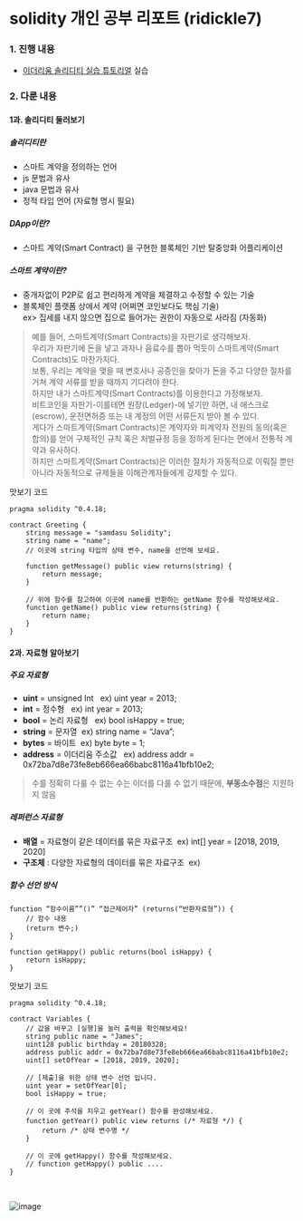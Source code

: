 # solidity 개인 공부 리포트 (ridickle7)

### 1. 진행 내용  
- [이더리움 솔리디티 실습 튜토리얼](https://programmers.co.kr/learn/courses/36) 실습

### 2. 다룬 내용
#### 1과. 솔리디티 둘러보기
##### 솔리디티란
- 스마트 계약을 정의하는 언어
- js 문법과 유사
- java 문법과 유사 
- 정적 타입 언어 (자료형 명시 필요)

##### DApp이란?
- 스마트 계약(Smart Contract) 을 구현한 블록체인 기반 탈중앙화 어플리케이션

##### 스마트 계약이란?
- 중개자없이 P2P로 쉽고 편리하게 계약을 체결하고 수정할 수 있는 기술  
- 블록체인 플랫폼 상에서 계약 (어쩌면 코인보다도 핵심 기술)  
  ex> 집세를 내지 않으면 집으로 들어가는 권한이 자동으로 사라짐 (자동화)  
> 예를 들어, 스마트계약(Smart Contracts)을 자판기로 생각해보자.   
> 우리가 자판기에 돈을 넣고 과자나 음료수를 뽑아 먹듯이 스마트계약(Smart Contracts)도 마찬가지다.  
> 보통, 우리는 계약을 맺을 때 변호사나 공증인을 찾아가 돈을 주고 다양한 절차를 거쳐 계약 서류를 받을 때까지 기다려야 한다.  
> 하지만 내가 스마트계약(Smart Contracts)를 이용한다고 가정해보자.  
> 비트코인을 자판기-이를테면 원장(Ledger)-에 넣기만 하면, 내 애스크로(escrow), 운전면허증 또는 내 계정의 어떤 서류든지 받아 볼 수 있다.   
> 게다가 스마트계약(Smart Contracts)은 계약자와 피계약자 전원의 동의(혹은 합의)를 얻어 구체적인 규칙 혹은 처벌규정 등을 정하게 된다는 면에서 전통적 계약과 유사하다.  
> 하지만 스마트계약(Smart Contracts)은 이러한 절차가 자동적으로 이뤄질 뿐만 아니라 자동적으로 규제들을 이해관계자들에게 강제할 수 있다.  
  
맛보기 코드
<pre><code>pragma solidity ^0.4.18;

contract Greeting {
    string message = "samdasu Solidity";
    string name = "name";
    // 이곳에 string 타입의 상태 변수, name을 선언해 보세요.

    function getMessage() public view returns(string) {
        return message;
    }

    // 위에 함수를 참고하여 이곳에 name를 반환하는 getName 함수를 작성해보세요.
    function getName() public view returns(string) {
        return name;
    }
}</code></pre>

#### 2과. 자료형 알아보기
##### 주요 자료형
- **uint** = unsigned Int       ex) uint year = 2013;
- **int** = 정수형      ex) int year = 2013;
- **bool** = 논리 자료형      ex) bool isHappy = true;
- **string** = 문자열    ex) string name = “Java”;
- **bytes** = 바이트    ex) byte byte = 1;
- **address** = 이더리움 주소값     ex) address addr = 0x72ba7d8e73fe8eb666ea66babc8116a41bfb10e2;
> 수를 정확히 다룰 수 없는 수는 이더를 다룰 수 없기 때문에, **부동소수점**은 지원하지 않음

##### 레퍼런스 자료형
- **배열** = 자료형이 같은 데이터를 묶은 자료구조    ex) int[] year = [2018, 2019, 2020]
- **구조체** : 다양한 자료형의 데이터를 묶은 자료구조    ex) 
   
##### 함수 선언 방식
<pre><code>function “함수이름””()” “접근제어자” (returns(“반환자료형”)) {
	// 함수 내용
	(return 변수;)
}

function getHappy() public returns(bool isHappy) {
	return isHappy;
}
</code></pre>

맛보기 코드
<pre><code>pragma solidity ^0.4.18;

contract Variables {
    // 값을 바꾸고 [실행]을 눌러 출력을 확인해보세요!
    string public name = "James";
    uint128 public birthday = 20180328;
    address public addr = 0x72ba7d8e73fe8eb666ea66babc8116a41bfb10e2;
    uint[] setOfYear = [2018, 2019, 2020];

    // [제출]을 위한 상태 변수 선언 입니다.
    uint year = setOfYear[0];
    bool isHappy = true;

    // 이 곳에 주석을 지우고 getYear() 함수를 완성해보세요.
    function getYear() public view returns (/* 자료형 */) {
        return /* 상태 변수명 */
    }

    // 이 곳에 getHappy() 함수를 작성해보세요.
    // function getHappy() public ....
}</code></pre>
 


![image](https://onoffmix.com/images/event/130182/s)  

